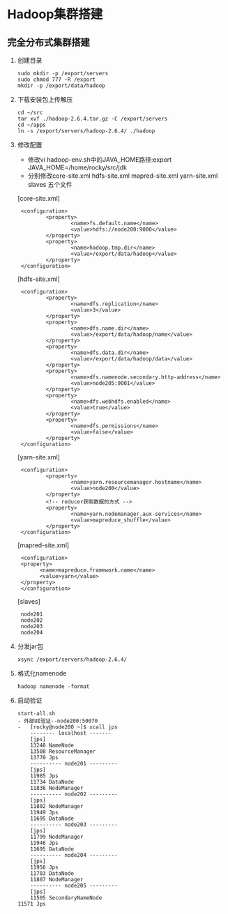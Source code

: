 # Hadoop集群搭建

## 完全分布式集群搭建
1. 创建目录
    ````
    sudo mkdir -p /export/servers
    sudo chmod 777 -R /export
    mkdir -p /export/data/hadoop
    ````
2. 下载安装包上传解压
    ````
    cd ~/src
    tar xvf ./hadoop-2.6.4.tar.gz -C /export/servers
    cd ~/apps
    ln -s /export/servers/hadoop-2.6.4/ ./hadoop
    ````
3. 修改配置
    - 修改vi hadoop-env.sh中的JAVA_HOME路径:export JAVA_HOME=/home/rocky/src/jdk
    - 分别修改core-site.xml hdfs-site.xml mapred-site.xml  yarn-site.xml  slaves 五个文件

    [core-site.xml] 
    
		<configuration>
                <property>
                        <name>fs.default.name</name>
                        <value>hdfs://node200:9000</value>
                </property>
                <property>
                        <name>hadoop.tmp.dir</name>
                        <value>/export/data/hadoop</value>
                </property>
        </configuration>
		
    [hdfs-site.xml]
    
		<configuration>
                <property>
                        <name>dfs.replication</name>
                        <value>3</value>
                </property>
                <property>
                        <name>dfs.name.dir</name>
                        <value>/export/data/hadoop/name</value>
                </property>
                <property>   
                        <name>dfs.data.dir</name>   
                        <value>/export/data/hadoop/data</value>   
                </property>   
                <property>
                        <name>dfs.namenode.secondary.http-address</name>
                        <value>node205:9001</value>
                </property>
                <property>    
                        <name>dfs.webhdfs.enabled</name>    
                        <value>true</value>    
                </property>    
                <property>    
                        <name>dfs.permissions</name>    
                        <value>false</value>    
                </property>    
        </configuration>
	
	[yarn-site.xml]

		<configuration>
                <property>
                        <name>yarn.resourcemanager.hostname</name>
                        <value>node200</value>
                </property>
                <!-- reducer获取数据的方式 -->
                <property>
                        <name>yarn.nodemanager.aux-services</name>
                        <value>mapreduce_shuffle</value>
                </property>
        </configuration>
		
	[mapred-site.xml]
	
		<configuration>
        <property>    
              <name>mapreduce.framework.name</name>    
              <value>yarn</value>    
        </property>  
		</configuration>
		
	[slaves]
	
		node201
        node202
        node203
        node204  
4. 分发jar包
     ````
     xsync /export/servers/hadoop-2.6.4/
     ````
5. 格式化namenode
    ````
    hadoop namenode -format
    ````
6. 启动验证
    ````
    start-all.sh
    - 外部UI验证--node200:50070
    -   [rocky@node200 ~]$ xcall jps
        -------- localhost -------
        [jps]
        13248 NameNode
        13508 ResourceManager
        13770 Jps
        ---------- node201 ---------
        [jps]
        11985 Jps
        11734 DataNode
        11838 NodeManager
        ---------- node202 ---------
        [jps]
        11802 NodeManager
        11949 Jps
        11695 DataNode
        ---------- node203 ---------
        [jps]
        11799 NodeManager
        11946 Jps
        11695 DataNode
        ---------- node204 ---------
        [jps]
        11956 Jps
        11703 DataNode
        11807 NodeManager
        ---------- node205 ---------
        [jps]
        11505 SecondaryNameNode
    11571 Jps
    ````